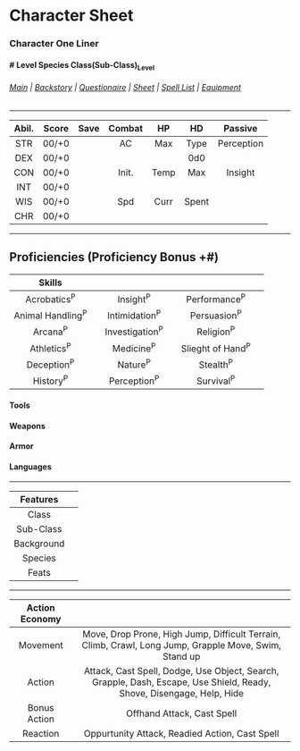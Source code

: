 # Character Sheet
### Character One Liner
#### \# Level Species Class(Sub-Class)<sub>Level</sub>
###### [Main](Character%20Main.md) | [Backstory](Character%20Backstory.md) | [Questionaire](Character%20Questionaire.md) | [Sheet](Character%20PC%20Sheet.md) | [Spell List](Character%20Spell%20List.md) | [Equipment](Character%20Equipment.md)
---

| Abil. | Score | Save | Combat | HP   | HD    | Passive    |
| :---: | :---: | :--: | :----: | :--: | :---: | :--------: |
| STR   | 00/+0 |      | AC     | Max  | Type  | Perception |  
| DEX   | 00/+0 |      |        |      | 0d0   |            |
| CON   | 00/+0 |      | Init.  | Temp | Max   | Insight    |
| INT   | 00/+0 |      |        |      |       |            |
| WIS   | 00/+0 |      | Spd    | Curr | Spent |            |
| CHR   | 00/+0 |      |        |      |       |            |

---

## Proficiencies (Proficiency Bonus +\#)

| Skills                      |      |                           |      |                             |       |
| :-------------------------: | :--: | :-----------------------: | :--: | :-------------------------: | :---: |
| Acrobatics<sup>P</sup>      |      | Insight<sup>P</sup>       |      | Performance<sup>P</sup>     |       |
| Animal Handling<sup>P</sup> |      | Intimidation<sup>P</sup>  |      | Persuasion<sup>P</sup>      |       |
| Arcana<sup>P</sup>          |      | Investigation<sup>P</sup> |      | Religion<sup>P</sup>        |       |
| Athletics<sup>P</sup>       |      | Medicine<sup>P</sup>      |      | Slieght of Hand<sup>P</sup> |       |
| Deception<sup>P</sup>       |      | Nature<sup>P</sup>        |      | Stealth<sup>P</sup>         |       |
| History<sup>P</sup>         |      | Perception<sup>P</sup>    |      | Survival<sup>P</sup>        |       |

#### Tools

#### Weapons

#### Armor

#### Languages

---

| Features   |      |
| :--------: | :--: |
| Class      |      |
| Sub-Class  |      |
| Background |      |
| Species    |      |
| Feats      |      |

---

| Action Economy |                                                                                                                       |
| :------------: | :-------------------------------------------------------------------------------------------------------------------: |
| Movement       | Move, Drop Prone, High Jump, Difficult Terrain, Climb, Crawl, Long Jump, Grapple Move, Swim, Stand up                 |
| Action         | Attack, Cast Spell, Dodge, Use Object, Search, Grapple, Dash, Escape, Use Shield, Ready, Shove, Disengage, Help, Hide |
| Bonus Action   | Offhand Attack, Cast Spell                                                                                            |
| Reaction       | Oppurtunity Attack, Readied Action, Cast Spell                                                                        |





